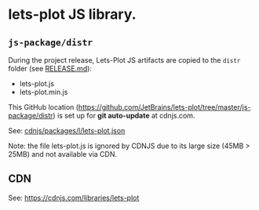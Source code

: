 # lets-plot JS library.
                                                       
## `js-package/distr`

During the project release, Lets-Plot JS artifacts are copied to the `distr` folder
(see [RELEASE.md](https://github.com/JetBrains/lets-plot/blob/master/RELEASE.md#3-build-and-copy-javascript-artifacts-to-the-publish-directory)):

- lets-plot.js
- lets-plot.min.js

This GitHub location (https://github.com/JetBrains/lets-plot/tree/master/js-package/distr) is
set up for **git auto-update** at cdnjs.com.

See: [cdnjs/packages/l/lets-plot.json](https://github.com/cdnjs/packages/blob/master/packages/l/lets-plot.json)

Note: the file lets-plot.js is ignored by CDNJS due to its large size (45MB > 25MB) and 
not available via CDN.  

## CDN

See: https://cdnjs.com/libraries/lets-plot
